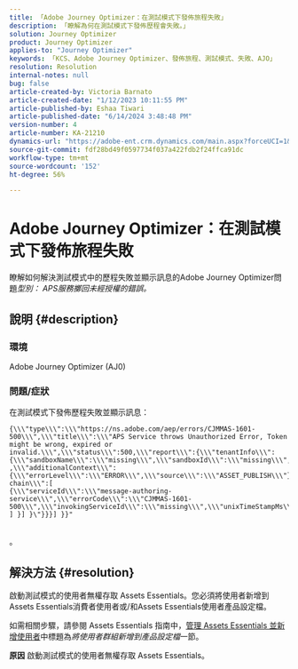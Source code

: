 ```yaml
---
title: 「Adobe Journey Optimizer：在測試模式下發佈旅程失敗」
description: 「瞭解為何在測試模式下發佈歷程會失敗。」
solution: Journey Optimizer
product: Journey Optimizer
applies-to: "Journey Optimizer"
keywords: 「KCS、Adobe Journey Optimizer、發佈旅程、測試模式、失敗、AJO」
resolution: Resolution
internal-notes: null
bug: false
article-created-by: Victoria Barnato
article-created-date: "1/12/2023 10:11:55 PM"
article-published-by: Eshaa Tiwari
article-published-date: "6/14/2024 3:48:48 PM"
version-number: 4
article-number: KA-21210
dynamics-url: "https://adobe-ent.crm.dynamics.com/main.aspx?forceUCI=1&pagetype=entityrecord&etn=knowledgearticle&id=da48411e-c692-ed11-aad1-6045bd006d92"
source-git-commit: fdf28bd49f0597734f037a422fdb2f24ffca91dc
workflow-type: tm+mt
source-wordcount: '152'
ht-degree: 56%

---
```


# Adobe Journey Optimizer：在測試模式下發佈旅程失敗


瞭解如何解決測試模式中的歷程失敗並顯示訊息的Adobe Journey Optimizer問題&#x200B;*型別： APS服務擲回未經授權的錯誤。*

## 說明 {#description}


### 環境

Adobe Journey Optimizer (AJ0)

### <b>問題/症狀</b>

在測試模式下發佈歷程失敗並顯示訊息：


```
{\\\"type\\\":\\\"https://ns.adobe.com/aep/errors/CJMMAS-1601-500\\\",\\\"title\\\":\\\"APS Service throws Unauthorized Error, Token might be wrong, expired or invalid.\\\",\\\"status\\\":500,\\\"report\\\":{\\\"tenantInfo\\\":
{\\\"sandboxName\\\":\\\"missing\\\",\\\"sandboxId\\\":\\\"missing\\\",\\\"imsOrgId\\\":\\\"missing\\\"}
,\\\"additionalContext\\\":{\\\"errorLevel\\\":\\\"ERROR\\\",\\\"source\\\":\\\"ASSET_PUBLISH\\\"}},\\\"error-chain\\\":[ 
{\\\"serviceId\\\":\\\"message-authoring-service\\\",\\\"errorCode\\\":\\\"CJMMAS-1601-500\\\",\\\"invokingServiceId\\\":\\\"missing\\\",\\\"unixTimeStampMs\\\":«REDACTED»}
] }] }\"}}}] }}"
```

<br>。

## 解決方法 {#resolution}


啟動測試模式的使用者無權存取 Assets Essentials。您必須將使用者新增到Assets Essentials消費者使用者或/和Assets Essentials使用者產品設定檔。

如需相關步驟，請參閱 Assets Essentials 指南中，[管理 Assets Essentials 並新增使用者](https://experienceleague.adobe.com/docs/experience-manager-assets-essentials/help/get-started-admins/deploy-administer.html?lang=zh-Hant#add-users-to-product-profiles)中標題為&#x200B;*將使用者群組新增到產品設定檔*&#x200B;一節。

<b>原因</b>
啟動測試模式的使用者無權存取 Assets Essentials。
